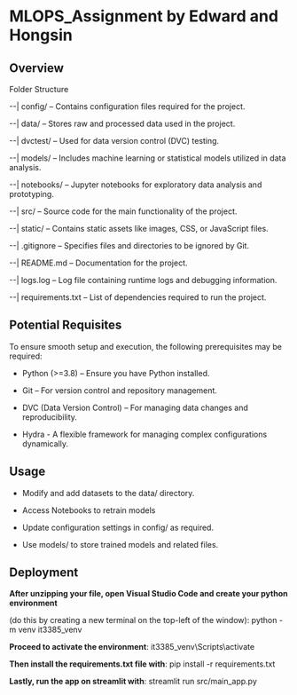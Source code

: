# MLOPS_Assignment by Edward and Hongsin

## Overview

Folder Structure

--| config/ – Contains configuration files required for the project.

--| data/ – Stores raw and processed data used in the project.

--| dvctest/ – Used for data version control (DVC) testing.

--| models/ – Includes machine learning or statistical models utilized in data analysis.

--| notebooks/ – Jupyter notebooks for exploratory data analysis and prototyping.

--| src/ – Source code for the main functionality of the project.

--| static/ – Contains static assets like images, CSS, or JavaScript files.

--| .gitignore – Specifies files and directories to be ignored by Git.

--| README.md – Documentation for the project.

--| logs.log – Log file containing runtime logs and debugging information.

--| requirements.txt – List of dependencies required to run the project.

## Potential Requisites

To ensure smooth setup and execution, the following prerequisites may be required:

- Python (>=3.8) – Ensure you have Python installed.

- Git – For version control and repository management.

- DVC (Data Version Control) – For managing data changes and reproducibility.

- Hydra - A flexible framework for managing complex configurations dynamically.

## Usage

- Modify and add datasets to the data/ directory.

- Access Notebooks to retrain models

- Update configuration settings in config/ as required.

- Use models/ to store trained models and related files.

## Deployment

**After unzipping your file, open Visual Studio Code and create your python environment**

(do this by creating a new terminal on the top-left of the window): python -m venv it3385_venv

**Proceed to activate the environment**: it3385_venv\Scripts\activate

**Then install the requirements.txt file with**: pip install -r requirements.txt

**Lastly, run the app on streamlit with**: streamlit run src/main_app.py


